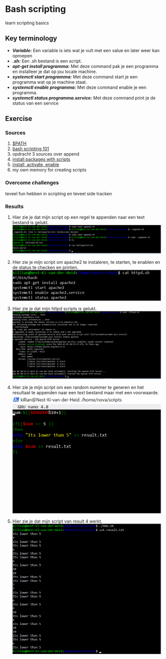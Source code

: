 # Bash scripting 
learn scripting basics

## Key terminology
 - ***Variable:*** Een variable is iets wat je vult met een value en later weer kan oproepen
 - ***.sh:*** Een .sh bestand is een script. 
 - ***apt-get install programma:*** Met deze command pak je een programma en installeer je dat op jou locale machine.
 - ***systemctl start programma:*** Met deze command start je een programma wat op je machine staat.
 - ***systemctl enable programma:*** Met deze command enable je een programma.
 - ***systemctl status programma.service:*** Met deze command print je de status van een service
 


## Exercise
### Sources
1. [$PATH](https://opensource.com/article/17/6/set-path-linux)
2. [bash scripting 101](https://linuxconfig.org/bash-scripting-tutorial)
3. opdracht 3 sources over append
4. [install packages with scripts](https://blog.devgenius.io/create-a-bash-script-to-install-your-packages-automatically-55b7f0638f3e)
5. [install, activate, enable](https://docs.rackspace.com/support/how-to/centos-7-apache-and-php-install/)
6. my own memory for creating scripts





### Overcome challenges
teveel fun hebben in scripting en teveel side tracken


### Results

1. Hier zie je dat mijn script op een regel te appenden naar een text bestand is gelukt.
![SS](../../00_includes/LNX-07/scriptexe.png)

2. Hier zie je mijn script om apache2 te instaleren, te starten, te enablen en de status te checken en printen.
![SS](../../00_includes/LNX-07/script2.png)

3. Hier zie je dat mijn httpd scripts is gelukt.
![SS](../../00_includes/LNX-07/scriptstatus.png)

4. Hier zie je mijn script om een random nummer te generen en het resultaat te appenden naar een text bestand maar met een voorwaarde.
![SS](../../00_includes/LNX-07/rngscript.png)

5. Hier zie je dat mijn script van result 4 werkt.
![SS](../../00_includes/LNX-07/rngresult.png)

